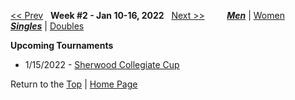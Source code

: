 <a name="top"></a>[<< Prev](men_singles_2201.md) &nbsp; **Week #2 - Jan 10-16, 2022** &nbsp; [Next >>](men_singles_2203.md) &nbsp;&nbsp;&nbsp;&nbsp;&nbsp;&nbsp;&nbsp; [***Men***](./men_singles_2202.md) &#124; [Women](./women_singles_2202.md) &nbsp;&nbsp;&nbsp;&nbsp;&nbsp; [***Singles***](./men_singles_2202.md) &#124; [Doubles](./men_doubles_2202.md)

**Upcoming Tournaments**  
- 1/15/2022 - <a href="https://colleges.wearecollegetennis.com/competitions/ITA/Tournaments/Overview/E25AA121-D1FD-4CB0-9022-066DF2DDAA2C" target="_blank">Sherwood Collegiate Cup</a>  

Return to the [Top](./men_singles_2202.md) &#124; [Home Page](../../index.md)